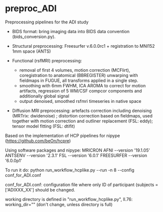 # preproc_ADI

Preprocessing pipelines for the ADI study

+ BIDS format: bring imaging data into BIDS data convention (bids_conversion.py).

+ Structural preprocessing:  Freesurfer v.6.0.0rc1 + registration to MNI152 1mm space (ANTS)

+ Functional (rsfMRI) preprocessing: 
    - removal of first 4 volumes, motion correction (MCFlirt), coregistration to anatomical (BBREGISTER)
      unwarping with fieldmaps in FUGUE, all transforms applied in a single step.
    - smoothing with 6mm FWHM, ICA AROMA to correct for motion artifacts, regression of 5 WM/CSF compcor components and additionally global signal
    - output denoised, smoothed rsfmri timeseries in native space
    
+ Diffusion MRI preprocessing: artefacts correction including denoising (MRTrix: dwidenoise) ; distortion correction based on fieldmaps, used together with motion correction and outliner replacement (FSL: eddy); tensor model fitting (FSL: dtifit)


Based on the implementation of HCP pipelines for nipype (https://github.com/beOn/hcpre)

Using software packages and nipype:
MRICRON AFNI --version '19.1.05' ANTSENV --version '2.3.1' FSL --version '6.0.1' FREESURFER --version '6.0.0p1' 

To run it do:
python run_workflow_hcplike.py --run -n 8 --config conf_for_ADI.conf 

conf_for_ADI.conf: configuration file where only ID of participant (subjects = ['ADIXXX_XX'] should be changed.

working directory is defined in "run_workflow_hcplike.py", ll.76: working_dir="" (don't change, unless directory is full)

